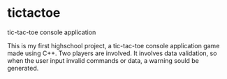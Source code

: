 # tictactoe
tic-tac-toe console application

This is my first highschool project, a tic-tac-toe console application game made using C++.
Two players are involved.
It involves data validation, so when the user input invalid commands or data, a warning sould be generated.
